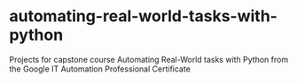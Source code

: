 # automating-real-world-tasks-with-python
Projects for capstone course Automating Real-World tasks with Python from the Google IT Automation Professional Certificate
